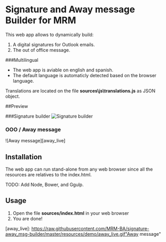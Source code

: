 # Signature and Away message Builder for MRM

This web app allows to dynamically build:

1. A digital signatures for Outlook emails.  
2. The out of office message.  

###Multilingual

- The web app is aviable on english and spanish.
- The default language is automaticly detected based on the browser language.

Translations are located on the file **sources\js\translations.js** as JSON object.


##Preview

###Signature builder
![Signature builder][signature_live]

### OOO / Away message
![Away message][away_live]	
	
	
## Installation

The web app can run stand-alone from any web browser since all the resources are relatives to the index.html.


TODO: Add Node, Bower, and Ggulp.


## Usage

1. Open the file **sources/index.html** in your web browser
2. You are done!



[signature_live]: https://raw.githubusercontent.com/MRM-BA/signature-away_msg-builder/master/resources/demo/signature_live.gif "Signature builder"
[away_live]: https://raw.githubusercontent.com/MRM-BA/signature-away_msg-builder/master/resources/demo/away_live.gif"Away message"